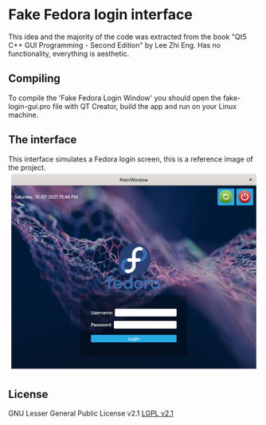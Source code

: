 # Fake Fedora login interface
This idea and the majority of the code was extracted from the book "Qt5 C++ GUI Programming - Second Edition" by Lee Zhi Eng. Has no functionality, everything is aesthetic.

## Compiling
To compile the 'Fake Fedora Login Window' you should open the fake-login-gui.pro file with QT Creator, build the app and run on your Linux machine.

## The interface
This interface simulates a Fedora login screen, this is a reference image of the project.
![Screenshot - 7/10/2021](https://github.com/ignabelitzky/fake-login-gui/blob/main/screenshot.png)

## License
GNU Lesser General Public License v2.1
[LGPL v2.1](https://www.gnu.org/licenses/old-licenses/lgpl-2.1.html)
